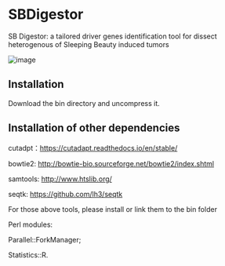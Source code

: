 # SBDigestor
SB Digestor: a tailored driver genes identification tool for dissect heterogenous of Sleeping Beauty induced tumors

![image](https://user-images.githubusercontent.com/66343257/120285989-65281f80-c2f0-11eb-9bda-8d37637a7919.png)



Installation
-----------------------------------------------------------------------------------------------------------------------------------------------------------------------------------
Download the bin directory and uncompress it.


Installation of other dependencies 
-----------------------------------------------------------------------------------------------------------------------------------------------------------------------------------
cutadpt：https://cutadapt.readthedocs.io/en/stable/

bowtie2: http://bowtie-bio.sourceforge.net/bowtie2/index.shtml

samtools: http://www.htslib.org/

seqtk: https://github.com/lh3/seqtk

For those above tools, please install or link them to the bin folder

Perl modules: 

Parallel::ForkManager;

Statistics::R.
